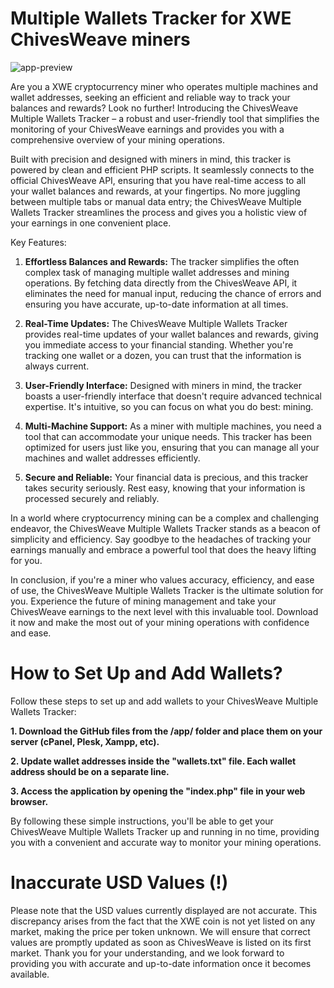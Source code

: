 # Multiple Wallets Tracker for XWE ChivesWeave miners
![app-preview](https://github.com/dzeto/chivesweave-analytics/assets/114115168/f021f728-810f-44a4-b176-c49ee6cf080d)

Are you a XWE cryptocurrency miner who operates multiple machines and wallet addresses, seeking an efficient and reliable way to track your balances and rewards? Look no further! Introducing the ChivesWeave Multiple Wallets Tracker – a robust and user-friendly tool that simplifies the monitoring of your ChivesWeave earnings and provides you with a comprehensive overview of your mining operations.

Built with precision and designed with miners in mind, this tracker is powered by clean and efficient PHP scripts. It seamlessly connects to the official ChivesWeave API, ensuring that you have real-time access to all your wallet balances and rewards, at your fingertips. No more juggling between multiple tabs or manual data entry; the ChivesWeave Multiple Wallets Tracker streamlines the process and gives you a holistic view of your earnings in one convenient place.

Key Features:

1. **Effortless Balances and Rewards:** The tracker simplifies the often complex task of managing multiple wallet addresses and mining operations. By fetching data directly from the ChivesWeave API, it eliminates the need for manual input, reducing the chance of errors and ensuring you have accurate, up-to-date information at all times.

2. **Real-Time Updates:** The ChivesWeave Multiple Wallets Tracker provides real-time updates of your wallet balances and rewards, giving you immediate access to your financial standing. Whether you're tracking one wallet or a dozen, you can trust that the information is always current.

3. **User-Friendly Interface:** Designed with miners in mind, the tracker boasts a user-friendly interface that doesn't require advanced technical expertise. It's intuitive, so you can focus on what you do best: mining.

4. **Multi-Machine Support:** As a miner with multiple machines, you need a tool that can accommodate your unique needs. This tracker has been optimized for users just like you, ensuring that you can manage all your machines and wallet addresses efficiently.

5. **Secure and Reliable:** Your financial data is precious, and this tracker takes security seriously. Rest easy, knowing that your information is processed securely and reliably.

In a world where cryptocurrency mining can be a complex and challenging endeavor, the ChivesWeave Multiple Wallets Tracker stands as a beacon of simplicity and efficiency. Say goodbye to the headaches of tracking your earnings manually and embrace a powerful tool that does the heavy lifting for you.

In conclusion, if you're a miner who values accuracy, efficiency, and ease of use, the ChivesWeave Multiple Wallets Tracker is the ultimate solution for you. Experience the future of mining management and take your ChivesWeave earnings to the next level with this invaluable tool. Download it now and make the most out of your mining operations with confidence and ease.


# How to Set Up and Add Wallets?

Follow these steps to set up and add wallets to your ChivesWeave Multiple Wallets Tracker:

**1. Download the GitHub files from the /app/ folder and place them on your server (cPanel, Plesk, Xampp, etc).**

**2. Update wallet addresses inside the "wallets.txt" file. Each wallet address should be on a separate line.**

**3. Access the application by opening the "index.php" file in your web browser.**

By following these simple instructions, you'll be able to get your ChivesWeave Multiple Wallets Tracker up and running in no time, providing you with a convenient and accurate way to monitor your mining operations.

# Inaccurate USD Values (!)
Please note that the USD values currently displayed are not accurate. This discrepancy arises from the fact that the XWE coin is not yet listed on any market, making the price per token unknown.
We will ensure that correct values are promptly updated as soon as ChivesWeave is listed on its first market. Thank you for your understanding, and we look forward to providing you with accurate and up-to-date information once it becomes available.
